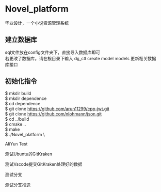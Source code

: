 # Novel_platform
毕业设计，一个小说资源管理系统

## 建立数据库
sql文件放在config文件夹下，直接导入数据库即可 \
若更改了数据库，请在根目录下输入 dg_ctl create model models 更新相关数据库接口

## 初始化指令
$ mkdir build \
$ mkdir dependence \
$ cd dependence \
$ git clone https://github.com/arun11299/cpp-jwt.git \
$ git clone https://github.com/nlohmann/json.git \
$ cd ../build \
$ cmake .. \
$ make \
$ ./Novel_platform \

AliYun Test


测试Ubuntu的GitKraken

测试Vscode提交GitKraken处理好的数据

测试分支

测试分支推送